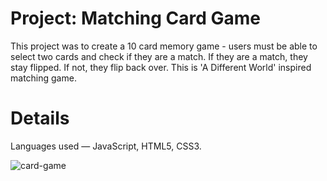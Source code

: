 # Project: Matching Card Game

This project was to create a 10 card memory game - users must be able to select two cards and check if they are a match. If they are a match, they stay flipped. If not, they flip back over. This is 'A Different World' inspired matching game. 

# Details
Languages used — JavaScript, HTML5, CSS3.

![card-game](https://user-images.githubusercontent.com/88905557/136830112-8b72e629-a652-484e-986d-286f09e92c30.png)
